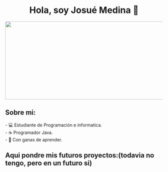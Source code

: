 <h1 align="center">Hola, soy Josué Medina 👋</h1>
<div align="center">
<img src="https://i.ibb.co/w9LSdy7/Banner-minimalista-Josue-Medina.png" width=1000px height=250px>
</div>
<h2>Sobre mi:</h2>
- 💻 Estudiante de Programación e informatica.<br>
- ☕ Programador Java.<br>
- 📝 Con ganas de aprender.<br>
<h2>Aqui pondre mis futuros proyectos:(todavia no tengo, pero en un futuro si)</h2>
<!--
**Josue516/Josue516** is a ✨ _special_ ✨ repository because its `README.md` (this file) appears on your GitHub profile.

Here are some ideas to get you started:

- 🔭 I’m currently working on ...
- 🌱 I’m currently learning ...
- 👯 I’m looking to collaborate on ...
- 🤔 I’m looking for help with ...
- 💬 Ask me about ...
- 📫 How to reach me: ...
- 😄 Pronouns: ...
- ⚡ Fun fact: ...
-->
